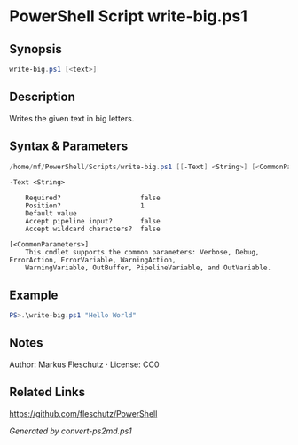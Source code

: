 # PowerShell Script write-big.ps1

## Synopsis
```powershell
write-big.ps1 [<text>]
```

## Description
Writes the given text in big letters.

## Syntax & Parameters
```powershell
/home/mf/PowerShell/Scripts/write-big.ps1 [[-Text] <String>] [<CommonParameters>]
```

```
-Text <String>
    
    Required?                    false
    Position?                    1
    Default value                
    Accept pipeline input?       false
    Accept wildcard characters?  false
```

```
[<CommonParameters>]
    This cmdlet supports the common parameters: Verbose, Debug, ErrorAction, ErrorVariable, WarningAction, 
    WarningVariable, OutBuffer, PipelineVariable, and OutVariable.
```

## Example
```powershell
PS>.\write-big.ps1 "Hello World"
```


## Notes
Author: Markus Fleschutz · License: CC0

## Related Links
https://github.com/fleschutz/PowerShell

*Generated by convert-ps2md.ps1*

